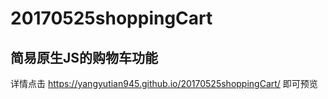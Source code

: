 # 20170525shoppingCart
## 简易原生JS的购物车功能
详情点击 https://yangyutian945.github.io/20170525shoppingCart/  即可预览
